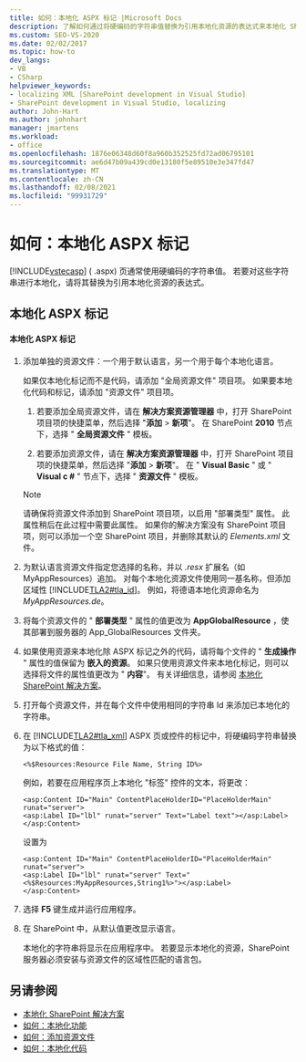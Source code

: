 ```yaml
---
title: 如何：本地化 ASPX 标记 |Microsoft Docs
description: 了解如何通过将硬编码的字符串值替换为引用本地化资源的表达式来本地化 SharePoint 中的 ASPX 标记。
ms.custom: SEO-VS-2020
ms.date: 02/02/2017
ms.topic: how-to
dev_langs:
- VB
- CSharp
helpviewer_keywords:
- localizing XML [SharePoint development in Visual Studio]
- SharePoint development in Visual Studio, localizing
author: John-Hart
ms.author: johnhart
manager: jmartens
ms.workload:
- office
ms.openlocfilehash: 1876e06348d60f8a960b352525fd72ad06795101
ms.sourcegitcommit: ae6d47b09a439cd0e13180f5e89510e3e347fd47
ms.translationtype: MT
ms.contentlocale: zh-CN
ms.lasthandoff: 02/08/2021
ms.locfileid: "99931729"
---
```

# <a name="how-to-localize-aspx-markup"></a>如何：本地化 ASPX 标记
  [!INCLUDE[vstecasp](../sharepoint/includes/vstecasp-md.md)] ( .aspx) 页通常使用硬编码的字符串值。 若要对这些字符串进行本地化，请将其替换为引用本地化资源的表达式。

## <a name="localize-aspx-markup"></a>本地化 ASPX 标记

#### <a name="to-localize-aspx-markup"></a>本地化 ASPX 标记

1. 添加单独的资源文件：一个用于默认语言，另一个用于每个本地化语言。

     如果仅本地化标记而不是代码，请添加 "全局资源文件" 项目项。 如果要本地化代码和标记，请添加 "资源文件" 项目项。

    1. 若要添加全局资源文件，请在 **解决方案资源管理器** 中，打开 SharePoint 项目项的快捷菜单，然后选择 "**添加**  >  **新项**"。 在 SharePoint **2010** 节点下，选择 " **全局资源文件** " 模板。

    2. 若要添加资源文件，请在 **解决方案资源管理器** 中，打开 SharePoint 项目项的快捷菜单，然后选择 "**添加**  >  **新项**"。 在 " **Visual Basic** " 或 " **Visual c #** " 节点下，选择 " **资源文件** " 模板。

    > [!NOTE]
    > 请确保将资源文件添加到 SharePoint 项目项，以启用 "部署类型" 属性。 此属性稍后在此过程中需要此属性。 如果你的解决方案没有 SharePoint 项目项，则可以添加一个空 SharePoint 项目，并删除其默认的 *Elements.xml* 文件。

2. 为默认语言资源文件指定您选择的名称，并以 *.resx* 扩展名（如 MyAppResources）追加。 对每个本地化资源文件使用同一基名称，但添加区域性 [!INCLUDE[TLA2#tla_id](../sharepoint/includes/tla2sharptla-id-md.md)]。 例如，将德语本地化资源命名为 *MyAppResources.de*。

3. 将每个资源文件的 " **部署类型** " 属性的值更改为 **AppGlobalResource** ，使其部署到服务器的 App_GlobalResources 文件夹。

4. 如果使用资源来本地化除 ASPX 标记之外的代码，请将每个文件的 " **生成操作** " 属性的值保留为 **嵌入的资源**。 如果只使用资源文件来本地化标记，则可以选择将文件的属性值更改为 " **内容**"。 有关详细信息，请参阅 [本地化 SharePoint 解决方案](../sharepoint/localizing-sharepoint-solutions.md)。

5. 打开每个资源文件，并在每个文件中使用相同的字符串 Id 来添加已本地化的字符串。

6. 在 [!INCLUDE[TLA2#tla_xml](../sharepoint/includes/tla2sharptla-xml-md.md)] ASPX 页或控件的标记中，将硬编码字符串替换为以下格式的值：

    ```aspx-csharp
    <%$Resources:Resource File Name, String ID%>
    ```

     例如，若要在应用程序页上本地化 "标签" 控件的文本，将更改：

    ```aspx-csharp
    <asp:Content ID="Main" ContentPlaceHolderID="PlaceHolderMain" runat="server">
    <asp:Label ID="lbl" runat="server" Text="Label text"></asp:Label>
    </asp:Content>
    ```

     设置为

    ```aspx-csharp
    <asp:Content ID="Main" ContentPlaceHolderID="PlaceHolderMain" runat="server">
    <asp:Label ID="lbl" runat="server" Text="<%$Resources:MyAppResources,String1%>"></asp:Label>
    </asp:Content>
    ```

7. 选择 **F5** 键生成并运行应用程序。

8. 在 SharePoint 中，从默认值更改显示语言。

     本地化的字符串将显示在应用程序中。 若要显示本地化的资源，SharePoint 服务器必须安装与资源文件的区域性匹配的语言包。

## <a name="see-also"></a>另请参阅
- [本地化 SharePoint 解决方案](../sharepoint/localizing-sharepoint-solutions.md)
- [如何：本地化功能](../sharepoint/how-to-localize-a-feature.md)
- [如何：添加资源文件](../sharepoint/how-to-add-a-resource-file.md)
- [如何：本地化代码](../sharepoint/how-to-localize-code.md)
